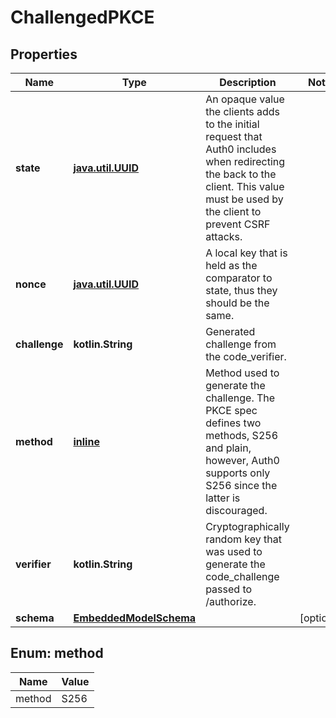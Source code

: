 
# ChallengedPKCE

## Properties
Name | Type | Description | Notes
------------ | ------------- | ------------- | -------------
**state** | [**java.util.UUID**](java.util.UUID.md) | An opaque value the clients adds to the initial request that Auth0 includes when redirecting the back to the client. This value must be used by the client to prevent CSRF attacks. | 
**nonce** | [**java.util.UUID**](java.util.UUID.md) | A local key that is held as the comparator to state, thus they should be the same. | 
**challenge** | **kotlin.String** | Generated challenge from the code_verifier. | 
**method** | [**inline**](#MethodEnum) | Method used to generate the challenge. The PKCE spec defines two methods, S256 and plain, however, Auth0 supports only S256 since the latter is discouraged. | 
**verifier** | **kotlin.String** | Cryptographically random key that was used to generate the code_challenge passed to /authorize. | 
**schema** | [**EmbeddedModelSchema**](EmbeddedModelSchema.md) |  |  [optional]


<a name="MethodEnum"></a>
## Enum: method
Name | Value
---- | -----
method | S256




